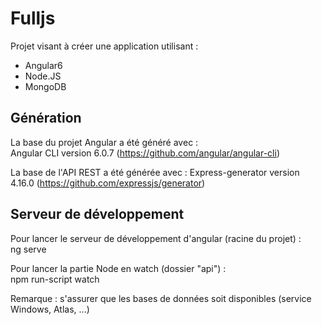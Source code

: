 # Fulljs

Projet visant à créer une application utilisant :
<ul>
    <li>Angular6</li>
    <li>Node.JS</li>
    <li>MongoDB</li>
</ul>

## Génération

La base du projet Angular a été généré avec : <br/>
Angular CLI version 6.0.7 (https://github.com/angular/angular-cli)

La base de l'API REST a été générée avec :
Express-generator version 4.16.0 (https://github.com/expressjs/generator)

## Serveur de développement

Pour lancer le serveur de développement d'angular (racine du projet) : <br/>
ng serve

Pour lancer la partie Node en watch (dossier "api") : <br/>
npm run-script watch

Remarque : s'assurer que les bases de données soit disponibles (service Windows, Atlas, ...)
